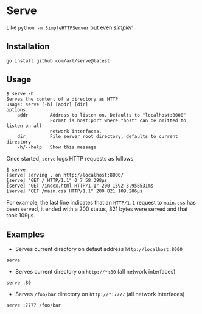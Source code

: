 # Serve

Like `python -m SimpleHTTPServer` but even _simpler_!

## Installation

    go install github.com/arl/serve@latest


## Usage

    $ serve -h
    Serves the content of a directory as HTTP
    usage: serve [-h] [addr] [dir]
    options:
        addr        Address to listen on. Defaults to "localhost:8000"
                    Format is host:port where "host" can be omitted to listen on all
                    network interfaces.
        dir         File server root directory, defaults to current directory
        -h/--help   Show this message

Once started, `serve` logs HTTP requests as follows:

    $ serve
    [serve] serving . on http://localhost:8000/
    [serve] "GET / HTTP/1.1" 0 7 58.398µs
    [serve] "GET /index.html HTTP/1.1" 200 1592 3.958531ms
    [serve] "GET /main.css HTTP/1.1" 200 821 109.286µs

For example, the last line indicates that an `HTTP/1.1` request to `main.css` has been served, it ended with a 200 status, 821 bytes were served and that took 109µs.


## Examples

* Serves current directory on defaut address `http://localhost:8000`

```
serve
```

* Serves current directory on `http://*:80` (all network interfaces)

```
serve :80
```

* Serves `/foo/bar` directory on `http://*:7777` (all network interfaces)

```
serve :7777 /foo/bar
```
